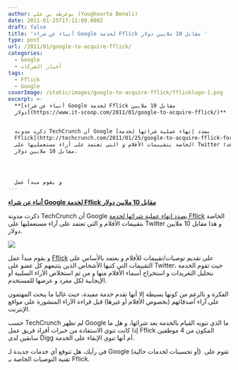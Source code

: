```yaml
---
author: يوغرطة بن علي (Youghourta Benali)
date: 2011-01-25T17:11:09.000Z
draft: false
title: 'أنباء عن شراء Google لخدمة Fflick مقابل 10 ملايين دولار '
type: post
url: /2011/01/google-to-acquire-fflick/
categories:
  - Google
  - أخبار الشركات
tags:
  - Fflick
  - Google
coverImage: /static/images/google-to-acquire-fflick/fflicklogo-1.png
excerpt: >-
  **[أنباء عن شراء Google لخدمة Fflick مقابل 10 ملايين
  دولار](https://www.it-scoop.com/2011/01/google-to-acquire-fflick/)**


  ذكرت مدونة TechCrunch أن Google [بصدد إنهاء عملية شرائها لخدمة
  Fflick](http://techcrunch.com/2011/01/25/google-to-acquire-fflick-for-10-million/)
  الخاصة بتقييمات الأفلام و التي تعتمد على آراء مستعمليها على Twitter و هذا
  مقابل 10 ملايين دولار.




  و يقوم مبدأ عمل
---
```

**[أنباء عن شراء Google لخدمة Fflick مقابل 10 ملايين دولار](https://www.it-scoop.com/2011/01/google-to-acquire-fflick/)**

ذكرت مدونة TechCrunch أن Google [بصدد إنهاء عملية شرائها لخدمة Fflick](http://techcrunch.com/2011/01/25/google-to-acquire-fflick-for-10-million/) الخاصة بتقييمات الأفلام و التي تعتمد على آراء مستعمليها على Twitter و هذا مقابل 10 ملايين دولار.

![](/static/images/google-to-acquire-fflick/fflicklogo-1.png)

و يقوم مبدأ عمل [Fflick](http://fflick.com/) على تقديم توصيات/تقييمات للأفلام و يعتمد بالأساس على التقييمات التي كتبها الأشخاص الذين يتتبعهم كل عضو على Twitter، حيث تقوم الخدمة بتحليل التغريدات و استخراج أسماء الأفلام منها و من ثم استخلاص الآراء السلبية أو الإيجابية لكل مغرد و عرضها للمستخدم.

الفكرة و بالرغم من كونها بسيطة إلا أنها تقدم خدمة مفيدة، حيث غالبا ما يبحث المهتمون على آراء أصدقائهم (بخصوص الأفلام أو غيرها) قبل قراءة الآراء المنشورة على مواقع الإنترنت.

حسب TechCrunch لم تظهر Google ما الذي تنويه القيام بالخدمة بعد شرائها، و هل ما إذا كانت تنوي الاستفادة من خبرات أفراد فريق عمل Fflick المكون من 4 موظفين سابقين لدى Digg أم أنها تنوي الإبقاء على الخدمة.

في رأيك، هل تتوقع أي خدمات جديدة لـ Google (أو تحسينات لخدمات حالية)  تقوم على تقنية التوصيات الخاصة بـ Fflick.
